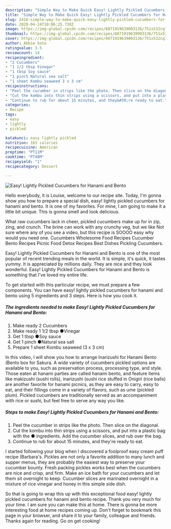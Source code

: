 ```yaml
---
description: "Simple Way to Make Quick Easy! Lightly Pickled Cucumbers for Hanami and Bento"
title: "Simple Way to Make Quick Easy! Lightly Pickled Cucumbers for Hanami and Bento"
slug: 2416-simple-way-to-make-quick-easy-lightly-pickled-cucumbers-for-hanami-and-bento
date: 2020-04-24T10:06:25.738Z
image: https://img-global.cpcdn.com/recipes/6071919639003136/751x532cq70/easy-lightly-pickled-cucumbers-for-hanami-and-bento-recipe-main-photo.jpg
thumbnail: https://img-global.cpcdn.com/recipes/6071919639003136/751x532cq70/easy-lightly-pickled-cucumbers-for-hanami-and-bento-recipe-main-photo.jpg
cover: https://img-global.cpcdn.com/recipes/6071919639003136/751x532cq70/easy-lightly-pickled-cucumbers-for-hanami-and-bento-recipe-main-photo.jpg
author: Abbie Soto
ratingvalue: 3.5
reviewcount: 14
recipeingredient:
- "2 Cucumbers"
- "1 1/2 tbsp Vinegar"
- "1 tbsp Soy sauce"
- "1 pinch Natural sea salt"
- "1 sheet Kombu seaweed 3 x 3 cm"
recipeinstructions:
- "Peel the cucumber in strips like the photo. Then slice on the diagonal."
- "Cut the kombu into thin strips using a scissors, and put into a plastic bag with the ● ingredients. Add the cucumber slices, and rub over the bag."
- "Continue to rub for about 15 minutes, and they&#39;re ready to eat."
categories:
- Recipe
tags:
- easy
- lightly
- pickled

katakunci: easy lightly pickled 
nutrition: 163 calories
recipecuisine: American
preptime: "PT11M"
cooktime: "PT48M"
recipeyield: "1"
recipecategory: Dessert

---
```



![Easy! Lightly Pickled Cucumbers for Hanami and Bento](https://img-global.cpcdn.com/recipes/6071919639003136/751x532cq70/easy-lightly-pickled-cucumbers-for-hanami-and-bento-recipe-main-photo.jpg)

Hello everybody, it is Louise, welcome to our recipe site. Today, I'm gonna show you how to prepare a special dish, easy! lightly pickled cucumbers for hanami and bento. It is one of my favorites. For mine, I am going to make it a little bit unique. This is gonna smell and look delicious.

What raw cucumbers lack in cheer, pickled cucumbers make up for in zip, zing, and crunch. The brine can work with any crunchy veg, but we like Not sure where any of you see a video, but this recipe is SOOOO easy why would you need one. Cucumbers Wholesome Food Recipes Cucumber Bento Recipes Picnic Food Detox Recipes Best Dishes Pickling Cucumbers.

Easy! Lightly Pickled Cucumbers for Hanami and Bento is one of the most popular of recent trending meals in the world. It is simple, it's quick, it tastes yummy. It is appreciated by millions daily. They are nice and they look wonderful. Easy! Lightly Pickled Cucumbers for Hanami and Bento is something that I've loved my entire life.


To get started with this particular recipe, we must prepare a few components. You can have easy! lightly pickled cucumbers for hanami and bento using 5 ingredients and 3 steps. Here is how you cook it.

<!--inarticleads1-->

##### The ingredients needed to make Easy! Lightly Pickled Cucumbers for Hanami and Bento:

1. Make ready 2 Cucumbers
1. Make ready 1 1/2 tbsp ●Vinegar
1. Get 1 tbsp ●Soy sauce
1. Get 1 pinch ●Natural sea salt
1. Prepare 1 sheet Kombu seaweed (3 x 3 cm)


In this video, I will show you how to arrange Inarizushi for Hanami Bento (Bento box for Sakura. A wide variety of cucumbers pickled options are available to you, such as preservation process, processing type, and style. Those eaten at hanami parties are called hanami bento, and feature items like makizushi (sushi rolls), inarizushi (sushi rice stuffed in Onigiri (rice balls) are another favorite for hanami picnics, as they are easy to carry, easy to eat, and their fillings come in a variety of flavors, such as ume (pickled plum). Pickled cucumbers are traditionally served as an accompaniment with rice or sushi, but feel free to serve any way you like. 

<!--inarticleads2-->

##### Steps to make Easy! Lightly Pickled Cucumbers for Hanami and Bento:

1. Peel the cucumber in strips like the photo. Then slice on the diagonal.
1. Cut the kombu into thin strips using a scissors, and put into a plastic bag with the ● ingredients. Add the cucumber slices, and rub over the bag.
1. Continue to rub for about 15 minutes, and they&#39;re ready to eat.


I started following your blog when I discovered a foolproof easy cream puff recipe (Barbara&#39;s. Pickles are not only a favorite addition to many lunch and supper menus, they are probably the easiest way to preserve your cucumber bounty. Fresh packing pickles works best when the cucumbers are nice and crisp, and firm. Make an ice bath for your cucumbers and let them sit overnight to keep. Cucumber slices are marinated overnight in a mixture of rice vinegar and honey in this simple side dish. 

So that is going to wrap this up with this exceptional food easy! lightly pickled cucumbers for hanami and bento recipe. Thank you very much for your time. I am sure you can make this at home. There is gonna be more interesting food at home recipes coming up. Don't forget to bookmark this page in your browser, and share it to your family, colleague and friends. Thanks again for reading. Go on get cooking!

